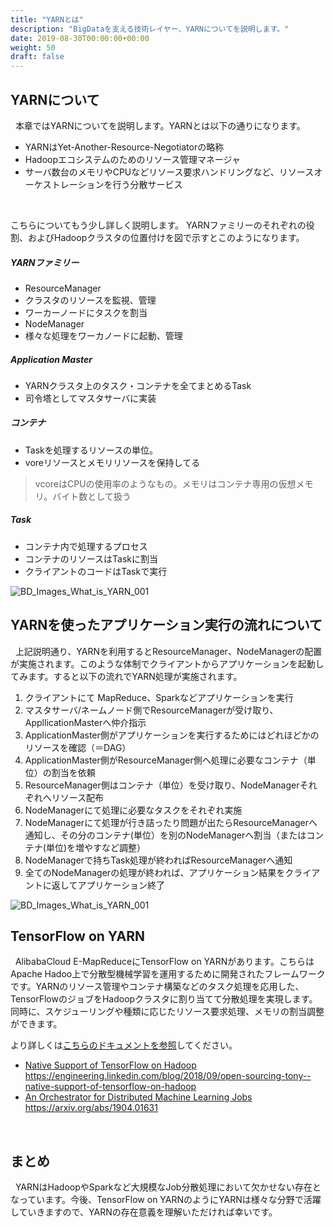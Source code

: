 ```yaml
---
title: "YARNとは"
description: "BigDataを支える技術レイヤー、YARNについてを説明します。"
date: 2019-08-30T00:00:00+00:00
weight: 50
draft: false
---
```

<!-- descriptionがコンテンツの前に表示されます -->

<!-- コンテンツを書くときはこの下に記載ください -->

## YARNについて
&nbsp; 本章ではYARNについてを説明します。YARNとは以下の通りになります。

* YARNはYet-Another-Resource-Negotiatorの略称
* Hadoopエコシステムのためのリソース管理マネージャ
* サーバ数台のメモリやCPUなどリソース要求ハンドリングなど、リソースオーケストレーションを行う分散サービス
<br>

こちらについてもう少し詳しく説明します。
YARNファミリーのそれぞれの役割、およびHadoopクラスタの位置付けを図で示すとこのようになります。

##### YARNファミリー
* ResourceManager
 * クラスタのリソースを監視、管理
 * ワーカーノードにタスクを割当
* NodeManager
 * 様々な処理をワーカノードに起動、管理

##### Application Master
 * YARNクラスタ上のタスク・コンテナを全てまとめるTask
 * 司令塔としてマスタサーバに実装

##### コンテナ
* Taskを処理するリソースの単位。
* voreリソースとメモリリソースを保持してる
>vcoreはCPUの使用率のようなもの。メモリはコンテナ専用の仮想メモリ。バイト数として扱う

##### Task
* コンテナ内で処理するプロセス
* コンテナのリソースはTaskに割当
* クライアントのコードはTaskで実行

![BD_Images_What_is_YARN_001](/static_images/BD_Images_What_is_YARN_001.png)
<br>

## YARNを使ったアプリケーション実行の流れについて

&nbsp; 上記説明通り、YARNを利用するとResourceManager、NodeManagerの配置が実施されます。このような体制でクライアントからアプリケーションを起動してみます。すると以下の流れでYARN処理が実施されます。

1. クライアントにて MapReduce、Sparkなどアプリケーションを実行
1. マスタサーバ/ネームノード側でResourceManagerが受け取り、AppllicationMasterへ仲介指示
1. ApplicationMaster側がアプリケーションを実行するためにはどれほどかのリソースを確認（＝DAG）
1. ApplicationMaster側がResourceManager側へ処理に必要なコンテナ（単位）の割当を依頼
1. ResourceManager側はコンテナ（単位）を受け取り、NodeManagerそれぞれへリソース配布
1. NodeManagerにて処理に必要なタスクをそれぞれ実施
1. NodeManagerにて処理が行き詰ったり問題が出たらResourceManagerへ通知し、その分のコンテナ(単位）を別のNodeManagerへ割当（またはコンテナ(単位)を増やすなど調整）
1. NodeManagerで持ちTask処理が終わればResourceManagerへ通知
1. 全てのNodeManagerの処理が終われば、アプリケーション結果をクライアントに返してアプリケーション終了

![BD_Images_What_is_YARN_001](/static_images/BD_Images_What_is_YARN_002.png)
<br>


## TensorFlow on YARN
&nbsp; AlibabaCloud E-MapReduceにTensorFlow on YARNがあります。こちらはApache Hadoo上で分散型機械学習を運用するために開発されたフレームワークです。YARNのリソース管理やコンテナ構築などのタスク処理を応用した、TensorFlowのジョブをHadoopクラスタに割り当てて分散処理を実現します。同時に、スケジューリングや種類に応じたリソース要求処理、メモリの割当調整ができます。

より詳しくは[こちらのドキュメントを参照](https://github.com/linkedin/TonY)してください。
* [Native Support of TensorFlow on Hadoop](https://engineering.linkedin.com/blog/2018/09/open-sourcing-tony--native-support-of-tensorflow-on-hadoop)
  https://engineering.linkedin.com/blog/2018/09/open-sourcing-tony--native-support-of-tensorflow-on-hadoop
* [An Orchestrator for Distributed Machine Learning Jobs](https://arxiv.org/abs/1904.01631)
  https://arxiv.org/abs/1904.01631
<br>


## まとめ
&nbsp; YARNはHadoopやSparkなど大規模なJob分散処理において欠かせない存在となっています。今後、TensorFlow on YARNのようにYARNは様々な分野で活躍していきますので、YARNの存在意義を理解いただければ幸いです。

<br>

